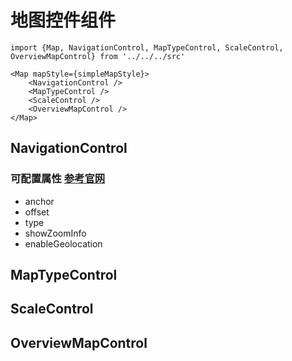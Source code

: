# 地图控件组件

    import {Map, NavigationControl, MapTypeControl, ScaleControl, OverviewMapControl} from '../../../src'

    <Map mapStyle={simpleMapStyle}>
        <NavigationControl />
        <MapTypeControl />
        <ScaleControl />
        <OverviewMapControl />
    </Map>
    
## NavigationControl 
### 可配置属性 [参考官网](http://lbsyun.baidu.com/cms/jsapi/class/jsapi_reference.html#a2b3)
- anchor
- offset
- type
- showZoomInfo
- enableGeolocation

## MapTypeControl
## ScaleControl
## OverviewMapControl
